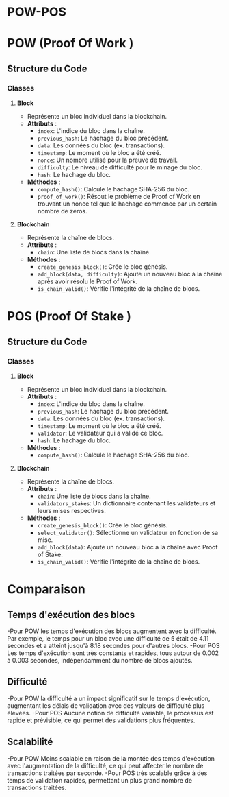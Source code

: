 # POW-POS
# POW (Proof Of Work )
## Structure du Code

### Classes

1. **Block**
   - Représente un bloc individuel dans la blockchain.
   - **Attributs** :
     - `index`: L'indice du bloc dans la chaîne.
     - `previous_hash`: Le hachage du bloc précédent.
     - `data`: Les données du bloc (ex. transactions).
     - `timestamp`: Le moment où le bloc a été créé.
     - `nonce`: Un nombre utilisé pour la preuve de travail.
     - `difficulty`: Le niveau de difficulté pour le minage du bloc.
     - `hash`: Le hachage du bloc.
   - **Méthodes** :
     - `compute_hash()`: Calcule le hachage SHA-256 du bloc.
     - `proof_of_work()`: Résout le problème de Proof of Work en trouvant un nonce tel que le hachage commence par un certain nombre de zéros.

2. **Blockchain**
   - Représente la chaîne de blocs.
   - **Attributs** :
     - `chain`: Une liste de blocs dans la chaîne.
   - **Méthodes** :
     - `create_genesis_block()`: Crée le bloc génésis.
     - `add_block(data, difficulty)`: Ajoute un nouveau bloc à la chaîne après avoir résolu le Proof of Work.
     - `is_chain_valid()`: Vérifie l'intégrité de la chaîne de blocs.


# POS (Proof Of Stake )
## Structure du Code

### Classes

1. **Block**
   - Représente un bloc individuel dans la blockchain.
   - **Attributs** :
     - `index`: L'indice du bloc dans la chaîne.
     - `previous_hash`: Le hachage du bloc précédent.
     - `data`: Les données du bloc (ex. transactions).
     - `timestamp`: Le moment où le bloc a été créé.
     - `validator`: Le validateur qui a validé ce bloc.
     - `hash`: Le hachage du bloc.
   - **Méthodes** :
     - `compute_hash()`: Calcule le hachage SHA-256 du bloc.

2. **Blockchain**
   - Représente la chaîne de blocs.
   - **Attributs** :
     - `chain`: Une liste de blocs dans la chaîne.
     - `validators_stakes`: Un dictionnaire contenant les validateurs et leurs mises respectives.
   - **Méthodes** :
     - `create_genesis_block()`: Crée le bloc génésis.
     - `select_validator()`: Sélectionne un validateur en fonction de sa mise.
     - `add_block(data)`: Ajoute un nouveau bloc à la chaîne avec Proof of Stake.
     - `is_chain_valid()`: Vérifie l'intégrité de la chaîne de blocs.
# Comparaison 
## Temps d'exécution des blocs
-Pour POW les temps d'exécution des blocs augmentent avec la difficulté. Par exemple, le temps pour un bloc avec une difficulté de 5 était de 4.11 secondes et a atteint jusqu'à 8.18 secondes pour d'autres blocs.
-Pour POS Les temps d'exécution sont très constants et rapides, tous autour de 0.002 à 0.003 secondes, indépendamment du nombre de blocs ajoutés.
## Difficulté
-Pour POW la difficulté a un impact significatif sur le temps d'exécution, augmentant les délais de validation avec des valeurs de difficulté plus élevées.
-Pour POS Aucune notion de difficulté variable, le processus est rapide et prévisible, ce qui permet des validations plus fréquentes.
## Scalabilité
-Pour POW Moins scalable en raison de la montée des temps d'exécution avec l'augmentation de la difficulté, ce qui peut affecter le nombre de transactions traitées par seconde.
-Pour POS très scalable grâce à des temps de validation rapides, permettant un plus grand nombre de transactions traitées.
